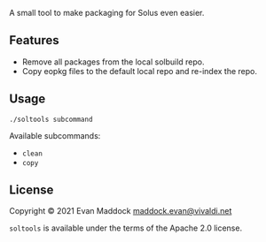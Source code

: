 A small tool to make packaging for Solus even easier.

## Features

- Remove all packages from the local solbuild repo.
- Copy eopkg files to the default local repo and re-index the repo.

## Usage

`./soltools subcommand`

Available subcommands:

- `clean`
- `copy`

## License

Copyright &copy; 2021 Evan Maddock maddock.evan@vivaldi.net

`soltools` is available under the terms of the Apache 2.0 license.

